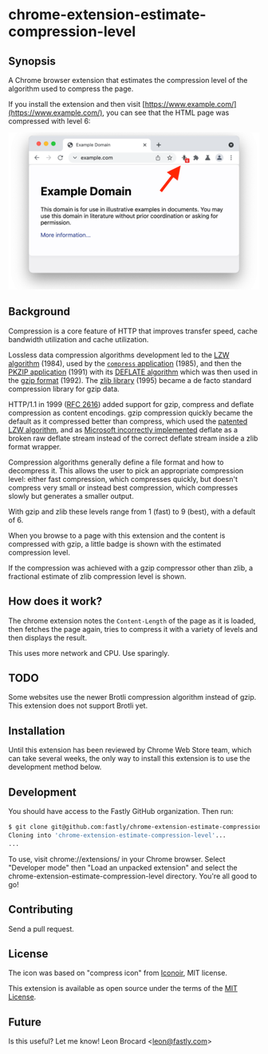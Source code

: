 # chrome-extension-estimate-compression-level

## Synopsis

A Chrome browser extension that estimates the compression level of the
algorithm used to compress the page.

If you install the extension and then visit [https://www.example.com/](https://www.example.com/), you can see that the HTML page was compressed with level 6:

![Screenshot](images/screenshot.png)

## Background

Compression is a core feature of HTTP that improves transfer speed,
cache bandwidth utilization and cache utilization.

Lossless data compression algorithms development led to the [LZW
algorithm](https://en.wikipedia.org/wiki/Lempel%E2%80%93Ziv%E2%80%93Welch)
(1984), used by the [`compress`
application](https://en.wikipedia.org/wiki/Compress) (1985), and then
the [PKZIP application](https://en.wikipedia.org/wiki/PKZIP) (1991)
with its [DEFLATE algorithm](https://en.wikipedia.org/wiki/Deflate)
which was then used in the [gzip
format](https://en.wikipedia.org/wiki/Gzip) (1992). The [zlib
library](https://en.wikipedia.org/wiki/Zlib) (1995) became a de facto
standard compression library for gzip data.

HTTP/1.1 in 1999 ([RFC 2616](https://datatracker.ietf.org/doc/html/rfc2616/#section-3.5)) added support for gzip, compress and
deflate compression as content encodings. gzip compression quickly
became the default as it compressed better than compress, which used
the [patented LZW algorithm](https://en.wikipedia.org/wiki/Lempel%E2%80%93Ziv%E2%80%93Welch#Patents), and as [Microsoft incorrectly implemented](https://stackoverflow.com/questions/9170338/why-are-major-web-sites-using-gzip/9186091#9186091)
deflate as a broken raw deflate stream instead of the correct deflate
stream inside a zlib format wrapper.

Compression algorithms generally define a file format and how to
decompress it. This allows the user to pick an appropriate compression
level: either fast compression, which compresses quickly, but doesn't
compress very small or instead best compression, which compresses
slowly but generates a smaller output.

With gzip and zlib these levels range from 1 (fast) to 9 (best), with a
default of 6.

When you browse to a page with this extension and the content is
compressed with gzip, a little badge is shown with the estimated
compression level.

If the compression was achieved with a gzip compressor other
than zlib, a fractional estimate of zlib compression level is shown.

## How does it work?

The chrome extension notes the `Content-Length` of the page as it is
loaded, then fetches the page again, tries to compress it with a
variety of levels and then displays the result.

This uses more network and CPU. Use sparingly.

## TODO

Some websites use the newer Brotli compression algorithm instead of gzip.
This extension does not support Brotli yet.

## Installation

Until this extension has been reviewed by Chrome Web Store team, which
can take several weeks, the only way to install this extension is to use
the development method below.

## Development

You should have access to the Fastly GitHub organization. Then run:

```bash
$ git clone git@github.com:fastly/chrome-extension-estimate-compression-level.git
Cloning into 'chrome-extension-estimate-compression-level'...
...
```

To use, visit chrome://extensions/ in your Chrome browser. Select
"Developer mode" then "Load an unpacked extension" and select the
chrome-extension-estimate-compression-level directory. You're all good
to go!

## Contributing

Send a pull request.

## License

The icon was based on "compress icon" from
[Iconoir](https://iconoir.com/), MIT license.

This extension is available as open source under the terms of the [MIT
License](http://opensource.org/licenses/MIT).

## Future

Is this useful? Let me know! Leon Brocard <<leon@fastly.com>>
